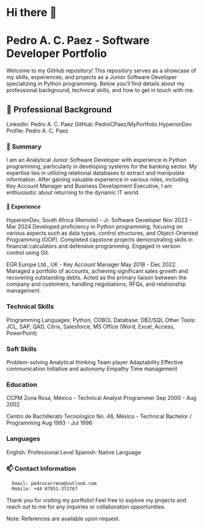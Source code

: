 # Hi there 👋
# Pedro A. C. Paez - Software Developer Portfolio

Welcome to my GitHub repository! This repository serves as a showcase of my skills, experiences, and projects as a Junior Software Developer specializing in Python programming. Below you'll find details about my professional background, technical skills, and how to get in touch with me.

## 🔭 Professional Background

LinkedIn: Pedro A. C. Paez
GitHub: PedroCPaez/MyPortfolio
HyperionDev Profile: Pedro A. C. Paez

### 🌱 Summary

I am an Analytical Junior Software Developer with experience in Python programming, particularly in developing systems for the banking sector. My expertise lies in utilizing relational databases to extract and manipulate information. After gaining valuable experience in various roles, including Key Account Manager and Business Development Executive, I am enthusiastic about returning to the dynamic IT world.

#### 👯 Experience

HyperionDev, South Africa (Remote) - Jr. Software Developer
Nov 2023 - Mar 2024
Developed proficiency in Python programming, focusing on various aspects such as data types, control structures, and Object-Oriented Programming (OOP).
Completed capstone projects demonstrating skills in financial calculators and defensive programming.
Engaged in version control using Git.

EGR Europe Ltd., UK - Key Account Manager
May 2018 - Dec 2022
Managed a portfolio of accounts, achieving significant sales growth and recovering outstanding debts.
Acted as the primary liaison between the company and customers, handling negotiations, RFQs, and relationship management.

### Technical Skills

Programming Languages: Python, COBOL
Database: DB2/SQL
Other Tools: JCL, SAP, QAD, Citrix, Salesforce, MS Office (Word, Excel, Access, PowerPoint)

### Soft Skills

Problem-solving
Analytical thinking
Team player
Adaptability
Effective communication
Initiative and autonomy
Empathy
Time management

### Education

CCPM Zona Rosa, México - Technical Analyst Programmer
Sep 2000 - Aug 2002

Centro de Bachillerato Tecnologico No. 46, México - Technical Bachelor / Programming
Aug 1993 - Jul 1996

### Languages

English: Professional Level
Spanish: Native Language

### 📫 Contact Information

      Email: pedrocarreno@outlook.com
      Mobile: +44 07951-372767

Thank you for visiting my portfolio! Feel free to explore my projects and reach out to me for any inquiries or collaboration opportunities.

Note: References are available upon request.
